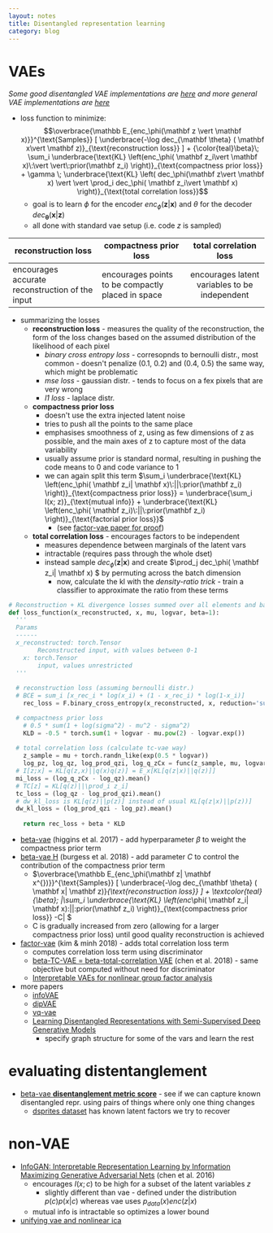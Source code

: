 ```yaml
---
layout: notes
title: Disentangled representation learning
category: blog
---
```


# VAEs

*Some good disentangled VAE implementations are [here](https://github.com/YannDubs/disentangling-vae) and more general VAE implementations are [here](https://github.com/AntixK/PyTorch-VAE)*

- loss function to minimize: $$\overbrace{\mathbb  E_{enc_\phi(\mathbf z \vert \mathbf x)}}^{\text{Samples}} [ \underbrace{-\log dec_{\mathbf \theta} ( \mathbf x\vert \mathbf z)}_{\text{reconstruction loss}} ]      		+ {\color{teal}\beta}\; \sum_i \underbrace{\text{KL} \left(enc_\phi( \mathbf z_i\vert \mathbf x)\:\vert \vert\:prior(\mathbf z_i) \right)}_{\text{compactness prior loss}} 																		 					+ \gamma \; \underbrace{\text{KL} \left( dec_\phi(\mathbf z\vert \mathbf x) \vert \vert \prod_i dec_\phi( \mathbf z_i\vert \mathbf x)  \right)}_{\text{total correlation loss}}$$
	- goal is to learn $\phi$ for the encoder $enc_\phi( \mathbf z| \mathbf x)$ and $\theta$ for the decoder $dec_{\mathbf \theta} ( \mathbf x| \mathbf z)$
	- all done with standard vae setup (i.e. code $z$ is sampled)

| reconstruction loss                             | compactness prior loss                            |            total correlation loss             |
| ----------------------------------------------- | ------------------------------------------------- | :-------------------------------------------: |
| encourages accurate reconstruction of the input | encourages points to be compactly placed in space | encourages latent variables to be independent |

- summarizing the losses
  - **reconstruction loss** - measures the quality of the reconstruction, the form of the loss changes based on the assumed distribution of the likelihood of each pixel
    - *binary cross entropy loss* - corresopnds to bernoulli distr., most common - doesn't penalize (0.1, 0.2) and (0.4, 0.5) the same way, which might be problematic
    - *mse loss* - gaussian distr. - tends to focus on a fex pixels that are very wrong
    - *l1 loss* - laplace distr.
  - **compactness prior loss**
    - doesn't use the extra injected latent noise
    - tries to push all the points to the same place
    - emphasises smoothness of z, using as few dimensions of z as possible, and the main axes of z to capture most of the data variability
    - usually assume prior is standard normal, resulting in pushing the code means to 0 and code variance to 1
    - we can again split this term $\sum_i \underbrace{\text{KL} \left(enc_\phi( \mathbf z_i| \mathbf x)\:||\:prior(\mathbf z_i) \right)}_{\text{compactness prior loss}} = \underbrace{\sum_i I(x; z)}_{\text{mutual info}} + \underbrace{\text{KL} \left(enc_\phi( \mathbf z_i)\:||\:prior(\mathbf z_i) \right)}_{\text{factorial prior loss}}$
      - (see [factor-vae paper for proof](https://arxiv.org/pdf/1802.05983.pdf))
  - **total correlation loss** - encourages factors to be independent
    - measures dependence between marginals of the latent vars
    - intractable (requires pass through the whole dset)
    - instead sample $dec_\phi(\mathbf z| \mathbf x)$ and create $\prod_j dec_\phi( \mathbf z_i| \mathbf x) $ by permuting across the batch dimension
      - now, calculate the kl with the *density-ratio trick* - train a classifier to approximate the ratio from these terms

```python
# Reconstruction + KL divergence losses summed over all elements and batch
def loss_function(x_reconstructed, x, mu, logvar, beta=1):
  '''
  Params
  ------
  x_reconstructed: torch.Tensor
		Reconstructed input, with values between 0-1
	x: torch.Tensor
		input, values unrestricted
  '''
  
  # reconstruction loss (assuming bernoulli distr.)
  # BCE = sum_i [x_rec_i * log(x_i) + (1 - x_rec_i) * log(1-x_i)]
	rec_loss = F.binary_cross_entropy(x_reconstructed, x, reduction='sum')

  # compactness prior loss
	# 0.5 * sum(1 + log(sigma^2) - mu^2 - sigma^2)
	KLD = -0.5 * torch.sum(1 + logvar - mu.pow(2) - logvar.exp())
  
  # total correlation loss (calculate tc-vae way)
	z_sample = mu + torch.randn_like(exp(0.5 * logvar))
	log_pz, log_qz, log_prod_qzi, log_q_zCx = func(z_sample, mu, logvar)
  # I[z;x] = KL[q(z,x)||q(x)q(z)] = E_x[KL[q(z|x)||q(z)]]
  mi_loss = (log_q_zCx - log_qz).mean()
  # TC[z] = KL[q(z)||\prod_i z_i]
  tc_loss = (log_qz - log_prod_qzi).mean()
  # dw_kl_loss is KL[q(z)||p(z)] instead of usual KL[q(z|x)||p(z))]
  dw_kl_loss = (log_prod_qzi - log_pz).mean()
  
	return rec_loss + beta * KLD
```
- [beta-vae](https://openreview.net/references/pdf?id=Sy2fzU9gl) (higgins et al. 2017) - add hyperparameter $\beta$ to weight the compactness prior term
- [beta-vae H](https://arxiv.org/pdf/1804.03599.pdf) (burgess et al. 2018) - add parameter $C$ to control the contribution of the compactness prior term
  - $\overbrace{\mathbb  E_{enc_\phi(\mathbf z| \mathbf x^{})}}^{\text{Samples}} [ \underbrace{-\log dec_{\mathbf \theta} ( \mathbf x| \mathbf z)}_{\text{reconstruction loss}} ]      		+ \textcolor{teal}{\beta}\; |\sum_i \underbrace{\text{KL} \left(enc_\phi( \mathbf z_i| \mathbf x)\:||\:prior(\mathbf z_i) \right)}_{\text{compactness prior loss}} -C|																		 					$
  -  C is gradually increased from zero (allowing for a larger compactness prior loss) until good quality reconstruction is achieved
- [factor-vae](https://arxiv.org/abs/1802.05983) (kim & minh 2018) - adds total correlation loss term
  - computes correlation loss term using discriminator
  - [beta-TC-VAE = beta-total-correlation VAE](https://arxiv.org/abs/1802.04942) (chen et al. 2018) - same objective but computed without need for discriminator
  - [Interpretable VAEs for nonlinear group factor analysis](https://arxiv.org/abs/1802.06765)
- more papers
  - [infoVAE](https://arxiv.org/abs/1706.02262)
  - [dipVAE](https://arxiv.org/abs/1711.00848)
  - [vq-vae](https://arxiv.org/abs/1711.00937)
  - [Learning Disentangled Representations with Semi-Supervised Deep Generative Models](http://papers.nips.cc/paper/7174-learning-disentangled-representations-with-semi-supervised-deep-generative-models)
    - specify graph structure for some of the vars and learn the rest



# evaluating distentanglement

- [beta-vae **disentanglement metric score**](https://medium.com/uci-nlp/summary-beta-vae-learning-basic-visual-concepts-with-a-constrained-variational-framework-91ad843b49e8) - see if we can capture known disentangled repr. using pairs of things where only one thing changes
  - [dsprites dataset](https://github.com/deepmind/dsprites-dataset/) has known latent factors we try to recover



# non-VAE

- [InfoGAN: Interpretable Representation Learning by Information Maximizing Generative Adversarial Nets](https://arxiv.org/abs/1606.03657) (chen et al. 2016)
  - encourages $I(x; c)$ to be high for a subset of the latent variables $z$
    - slightly different than vae - defined under the distribution $p(c) p(x|c)$ whereas vae uses $p_{data}(x)enc(z|x)$
  - mutual info is intractable so optimizes a lower bound
- [unifying vae and nonlinear ica](https://arxiv.org/pdf/1907.04809.pdf)


